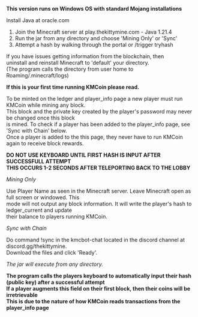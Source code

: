 **This version runs on Windows OS with standard Mojang installations**  

Install Java at oracle.com  

   1. Join the Minecraft server at play.thekittymine.com - Java 1.21.4  
   2. Run the jar from any directory and choose 'Mining Only' or 'Sync'  
   3. Attempt a hash by walking through the portal or /trigger tryhash  

If you have issues getting information from the blockchain, then  
uninstall and reinstall Minecraft to 'default' your directory.  
(The program calls the directory from user home to Roaming/.minecraft/logs)  


**If this is your first time running KMCoin please read.**  

To be minted on the ledger and player_info page a new player must run KMCoin while mining any block.  
This block and the private key created by the player's password may never be changed once this block  
is mined. To check if a player has been added to the player_info page, see 'Sync with Chain' below.  
Once a player is added to the this page, they never have to run KMCoin again to receive block rewards.  

**DO NOT USE KEYBOARD UNTIL FIRST HASH IS INPUT AFTER SUCCESSFULL ATTEMPT**  
**THIS OCCURS 1-2 SECONDS AFTER TELEPORTING BACK TO THE LOBBY**  


*Mining Only*  

Use Player Name as seen in the Minecraft server. Leave Minecraft open as full screen or windowed. This  
mode will not output any block information. It will write the player's hash to ledger_current and update  
their balance to players running KMCoin.  


*Sync with Chain*  

Do command !sync in the kmcbot-chat located in the discord channel at discord.gg/thekittymine.  
Download the files and click 'Ready'.  

*The jar will execute from any directory.*  

**The program calls the players keyboard to automatically input their hash (public key) after a successful attempt**  
**If a player augments this field on their first block, then their coins will be irretrievable**  
**This is due to the nature of how KMCoin reads transactions from the player_info page**  

